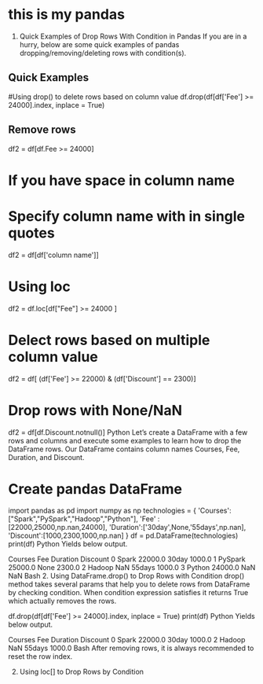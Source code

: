 # this is my pandas 

1. Quick Examples of Drop Rows With Condition in Pandas
If you are in a hurry, below are some quick examples of pandas dropping/removing/deleting rows with condition(s).


## Quick Examples

#Using drop() to delete rows based on column value
df.drop(df[df['Fee'] >= 24000].index, inplace = True)

## Remove rows
df2 = df[df.Fee >= 24000]

# If you have space in column name
# Specify column name with in single quotes
df2 = df[df['column name']]

# Using loc
df2 = df.loc[df["Fee"] >= 24000 ]

# Delect rows based on multiple column value
df2 = df[ (df['Fee'] >= 22000) & (df['Discount'] == 2300)]

# Drop rows with None/NaN
df2 = df[df.Discount.notnull()]
Python
Let’s create a DataFrame with a few rows and columns and execute some examples to learn how to drop the DataFrame rows. Our DataFrame contains column names Courses, Fee, Duration, and Discount.


# Create pandas DataFrame
import pandas as pd
import numpy as np
technologies = {
    'Courses':["Spark","PySpark","Hadoop","Python"],
    'Fee' :[22000,25000,np.nan,24000],
    'Duration':['30day',None,'55days',np.nan],
    'Discount':[1000,2300,1000,np.nan]
          }
df = pd.DataFrame(technologies)
print(df)
Python
Yields below output.


   Courses      Fee Duration  Discount
0    Spark  22000.0    30day    1000.0
1  PySpark  25000.0     None    2300.0
2   Hadoop      NaN   55days    1000.0
3   Python  24000.0      NaN       NaN
Bash
2. Using DataFrame.drop() to Drop Rows with Condition
drop() method takes several params that help you to delete rows from DataFrame by checking condition. When condition expression satisfies it returns True which actually removes the rows.


df.drop(df[df['Fee'] >= 24000].index, inplace = True)
print(df)
Python
Yields below output.


  Courses      Fee Duration  Discount
0   Spark  22000.0    30day    1000.0
2  Hadoop      NaN   55days    1000.0
Bash
After removing rows, it is always recommended to reset the row index.

2. Using loc[] to Drop Rows by Condition